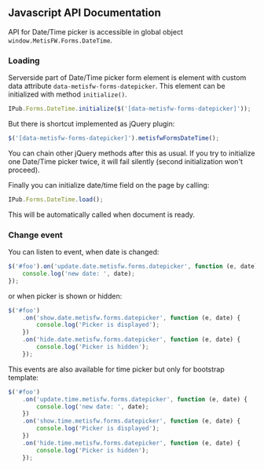 ## Javascript API Documentation

API for Date/Time picker is accessible in global object `window.MetisFW.Forms.DateTime`.

### Loading

Serverside part of Date/Time picker form element is element with custom data attribute `data-metisfw-forms-datepicker`. This element can be initialized with method `initialize()`.

```js
IPub.Forms.DateTime.initialize($('[data-metisfw-forms-datepicker]'));
```

But there is shortcut implemented as jQuery plugin:

```js
$('[data-metisfw-forms-datepicker]').metisfwFormsDateTime();
```

You can chain other jQuery methods after this as usual. If you try to initialize one Date/Time picker twice, it will fail silently (second initialization won't proceed).

Finally you can initialize date/time field on the page by calling:

```js
IPub.Forms.DateTime.load();
```

This will be automatically called when document is ready.

### Change event

You can listen to event, when date is changed:

```js
$('#foo').on('update.date.metisfw.forms.datepicker', function (e, date) {
	console.log('new date: ', date);
});
```

or when picker is shown or hidden:

```js
$('#foo')
	.on('show.date.metisfw.forms.datepicker', function (e, date) {
		console.log('Picker is displayed');
	})
	.on('hide.date.metisfw.forms.datepicker', function (e, date) {
		console.log('Picker is hidden');
	});
```

This events are also available for time picker but only for bootstrap template:

```js
$('#foo')
	.on('update.time.metisfw.forms.datepicker', function (e, date) {
		console.log('new date: ', date);
	})
	.on('show.time.metisfw.forms.datepicker', function (e, date) {
		console.log('Picker is displayed');
	})
	.on('hide.time.metisfw.forms.datepicker', function (e, date) {
		console.log('Picker is hidden');
	});
```
